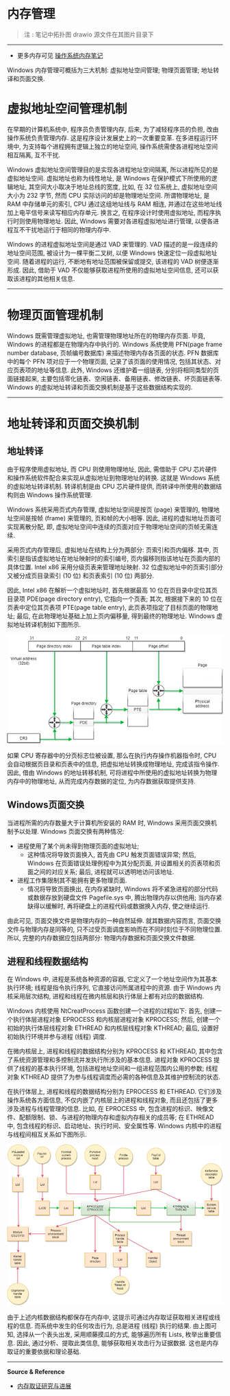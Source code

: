 # 内存管理

> 注 : 笔记中拓扑图 drawio 源文件在其图片目录下

---

- 更多内存可见 [操作系统内存笔记](../../../Develop/操作系统/内存.md)

Windows 内存管理可概括为三大机制: 虚拟地址空间管理; 物理页面管理; 地址转译和页面交换.

# 虚拟地址空间管理机制

在早期的计算机系统中, 程序员负责管理内存, 后来, 为了减轻程序员的负担, 改由操作系统负责管理内存. 这是程序设计发展史上的一次重要变革. 在多进程运行环境中, 为支持每个进程拥有逻辑上独立的地址空间, 操作系统需使各进程地址空间相互隔离, 互不干扰.

Windows 虚拟地址空间管理目的是实现各进程地址空间隔离, 所以进程所见的是虚拟地址空间. 虚拟地址也称为线性地址, 是 Windows 在保护模式下所使用的逻辑地址, 其空间大小取决于地址总线的宽度, 比如, 在 32 位系统上, 虚拟地址空间大小为 232 字节, 然而 CPU 实际访问的却是物理地址空间. 所谓物理地址, 是 RAM 中存储单元的索引, CPU 通过这组地址线与 RAM 相连, 并通过在这些地址线加上电平信号来读写相应内存单元. 换言之, 在程序设计时使用虚拟地址, 而程序执行时则使用物理地址. 因此, Windows 需要对各进程虚拟地址进行管理, 以便各进程互不干扰地运行于相同的物理内存中.

Windows 的进程虚拟地址空间是通过 VAD 来管理的. VAD 描述的是一段连续的地址空间范围, 被设计为一棵平衡二叉树, 以便 Windows 快速定位一段虚拟地址空间. 随着进程的运行, 不断地有地址范围被保留或提交, 该进程的 VAD 树便逐渐形成. 因此, 借助于 VAD 不仅能够获取进程所使用的虚拟地址空间信息, 还可以获取该进程的其他相关信息.

---

# 物理页面管理机制

Windows 既需管理虚拟地址, 也需管理物理地址所在的物理内存页面. 毕竟, Windows 的进程都是在物理内存中执行的. Windows 系统使用 PFN(page frame number database, 页帧编号数据库) 来描述物理内存各页面的状态. PFN 数据库中的每个 PFN 项对应于一个物理页面, 记录了该页面的使用情况, 包括其状态、对应页表项的地址等信息. 此外, Windows 还维护着一组链表, 分别将相同类型的页面链接起来, 主要包括零化链表、空闲链表、备用链表、修改链表、坏页面链表等. Windows 的虚拟地址转译和页面交换机制是基于这些数据结构实现的.

---

# 地址转译和页面交换机制

## 地址转译

由于程序使用虚拟地址, 而 CPU 则使用物理地址, 因此, 需借助于 CPU 芯片硬件和操作系统软件配合来实现从虚拟地址到物理地址的转换. 这就是 Windows 系统的虚拟地址转译机制. 转译机制是由 CPU 芯片硬件提供, 而转译中所使用的数据结构则由 Windows 操作系统管理.

Windows 系统采用页式内存管理, 虚拟地址空间是按页 (page) 来管理的, 物理地址空间是按帧 (frame) 来管理的, 页和帧的大小相等. 因此, 进程的虚拟地址页面可实现离散分配, 即, 虚拟地址空间中连续的页面对应于物理地址空间的页帧无需连续.

采用页式内存管理后, 虚拟地址在结构上分为两部分: 页索引和页内偏移. 其中, 页索引是指该虚拟地址在地址映射时的索引编号, 页内偏移则指该地址在页面内部的具体位置. Intel x86 采用分级页表来管理地址映射. 32 位虚拟地址中的页索引部分又被分成页目录索引 (10 位) 和页表索引 (10 位) 两部分.

因此, Intel x86 在解析一个虚拟地址时, 首先根据最高 10 位在页目录中定位其页目录项 PDE(page directory entry), 它指向一个页表; 其次, 根据接下来的 10 位在页表中定位其页表项 PTE(page table entry), 此页表项指定了目标页面的物理地址; 最后, 在此物理地址基础上加上页内偏移量, 得到最终的物理地址. Windows 虚拟地址转译机制如下图所示.

![](../../../../assets/img/Integrated/Windows/笔记/内存管理/1.png)

如果 CPU 寄存器中的分页标志位被设置, 那么在执行内存操作机器指令时, CPU 会自动根据页目录和页表中的信息, 把虚拟地址转换成物理地址, 完成该指令操作. 因此, 借由 Windows 的地址转移机制, 可将进程中所使用的虚拟地址转换为物理内存中的物理地址, 从而完成内存数据的定位, 为内存数据获取提供支持.

## Windows页面交换

当进程所需的内存数量大于计算机所安装的 RAM 时, Windows 采用页面交换机制予以处理. Windows 页面交换有两种情况:
- 进程使用了某个尚未得到物理页面的虚拟地址;
    - 这种情况将导致页面换入, 首先由 CPU 触发页面错误异常; 然后, Windows 在页面错误处理例程中为其分配页面, 并设置相关的页表项和页面之间的对应关系; 最后, 进程就可以透明地访问该地址.
- 进程工作集限制其不能拥有更多物理页面.
    - 情况将导致页面换出, 在内存紧缺时, Windows 将不紧急进程的部分代码或数据存放到硬盘文件 Pagefile.sys 中, 腾出物理内存以供他用; 当内存紧缺得以缓解时, 再将硬盘上的进程代码或数据换入内存, 使之继续运行.

由此可见, 页面交换文件是物理内存的一种自然延伸. 就其数据内容而言, 页面交换文件与物理内存是同等的, 只不过受页面调度影响而在不同时刻位于不同物理位置. 所以, 完整的内存数据应包括两部分: 物理内存数据和页面交换文件数据.

## 进程和线程数据结构

在 Windows 中, 进程是系统各种资源的容器, 它定义了一个地址空间作为其基本执行环境; 线程是指令执行序列, 它直接访问所属进程中的资源. 由于 Windows 内核采用层次结构, 进程和线程在微内核层和执行体层上都有对应的数据结构.

Windows 内核使用 NtCreatProcess 函数创建一个进程的过程如下: 首先, 创建一个执行体层进程对象 EPROCESS 和内核层进程对象 KPROCESS; 然后, 创建一个初始的执行体层线程对象 ETHREAD 和内核层线程对象 KTHREAD; 最后, 设置好初始执行环境并参与进程 (线程) 调度.

在微内核层上, 进程和线程的数据结构分别为 KPROCESS 和 KTHREAD, 其中包含了系统资源管理和多控制流并发执行所涉及的基本信息. 进程对象 KPROCESS 提供了线程的基本执行环境, 包括进程地址空间和一组进程范围内公用的参数; 线程对象 KTHREAD 提供了为参与线程调度而必需的各种信息及其维护控制流的状态.

在执行体层上, 进程和线程的数据结构分别为 EPROCESS 和 ETHREAD. 它们涉及操作系统各方面信息, 不仅内嵌了内核层上的进程和线程对象, 而且还包括了更多涉及进程与线程管理的信息. 比如, 在 EPROCESS 中, 包含进程的标识、映像文件、配额限制、锁、与进程的物理内存和虚拟内存相关的成员等; 在 ETHREAD 中, 包含线程的标识、启动地址、执行时间、安全属性等. Windows 内核中的进程与线程间相互关系如下图所示.

![](../../../../assets/img/Integrated/Windows/笔记/内存管理/2.png)

由于上述内核数据结构都保存在内存中, 这提示可通过内存取证获取相关进程或线程的信息. 而系统中发生的任何攻击行为, 总是进程 (线程) 执行的结果. 由上图可知, 选择从一个表头出发, 采用顺藤摸瓜的方式, 能够遍历所有 Lists, 枚举出重要信息. 因此, 通过分析、提取此类信息, 能够获取相关攻击行为证据数据. 这也是内存取证的重要依据和理论基础.

---

**Source & Reference**
- [内存取证研究与进展](http://www.jos.org.cn/html/2015/5/4821.htm)
